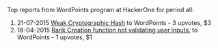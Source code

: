 Top reports from WordPoints program at HackerOne for period all:

1. 21-07-2015 [Weak Cryptographic Hash](https://hackerone.com/reports/77231) to WordPoints - 3 upvotes, $3
2. 18-04-2015 [Rank Creation function not validating user inputs.](https://hackerone.com/reports/57263) to WordPoints - 1 upvotes, $1
